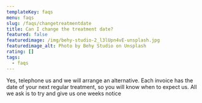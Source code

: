 ```yaml
---
templateKey: faqs
menu: faqs
slug: /faqs/changetreatmentdate
title: Can I change the treatment date?
featured: false
featuredimage: /img/behy-studio-2_l3lUpn4vE-unsplash.jpg
featuredimage_alt: Photo by Behy Studio on Unsplash
rating: []
tags:
  - faqs
---
```


Yes, telephone us and we will arrange an alternative.    Each invoice has the date of your next regular treatment, so you will know when to expect us.  All we ask is to try and give us one weeks notice